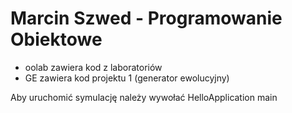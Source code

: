 # Marcin Szwed  - Programowanie Obiektowe

* oolab zawiera kod z laboratoriów
* GE zawiera kod projektu 1 (generator ewolucyjny)

Aby uruchomić symulację należy wywołać HelloApplication main
